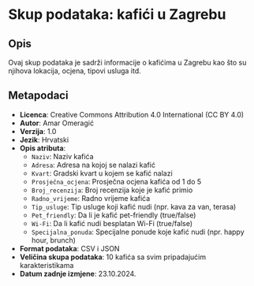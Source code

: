 # Skup podataka: kafići u Zagrebu

## Opis
Ovaj skup podataka je sadrži informacije o kafićima u Zagrebu kao što su njihova lokacija, ocjena, tipovi usluga itd.

## Metapodaci
- **Licenca**: Creative Commons Attribution 4.0 International (CC BY 4.0)
- **Autor**: Amar Omeragić
- **Verzija**: 1.0
- **Jezik**: Hrvatski
- **Opis atributa**:
  - `Naziv`: Naziv kafića
  - `Adresa`: Adresa na kojoj se nalazi kafić
  - `Kvart`: Gradski kvart u kojem se kafić nalazi
  - `Prosječna_ocjena`: Prosječna ocjena kafića od 1 do 5
  - `Broj_recenzija`: Broj recenzija koje je kafić primio
  - `Radno_vrijeme`: Radno vrijeme kafića
  - `Tip_usluge`: Tip usluge koji kafić nudi (npr. kava za van, terasa)
  - `Pet_friendly`: Da li je kafić pet-friendly (true/false)
  - `Wi-Fi`: Da li kafić nudi besplatan Wi-Fi (true/false)
  - `Specijalna_ponuda`: Specijalne ponude koje kafić nudi (npr. happy hour, brunch)
- **Format podataka**: CSV i JSON
- **Veličina skupa podataka**: 10 kafića sa svim pripadajućim karakteristikama
- **Datum zadnje izmjene**: 23.10.2024.
